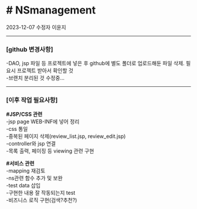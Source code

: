 ﻿<h1># NSmanagement</h1>
2023-12-07 수정자 이윤지<br>
<hr>

 <h3>[github 변경사항]<br></h3>
 -DAO, jsp 파일 등 프로젝트에 넣은 후 github에 별도 폴더로 업로드해둔 파일 삭제. 필요시 프로젝트 받아서 확인할 것<br>
 -브랜치 분리된 것 수정중...
<hr>
 <h3>[이후 작업 필요사항]<br></h3>
 <strong>#JSP/CSS 관련<br></strong>
 -jsp page WEB-INF에 넣어 정리<br>
 -css 통일<br>
 -중복된 페이지 삭제(review_list.jsp, review_edit.jsp)<br>
 -controller와 jsp 연결<br>
 -목록 출력, 페이징 등 viewing 관련 구현<br>

 <strong>#서비스 관련<br></strong>
 -mapping 재검토<br>
 -ns관련 함수 추가 및 보완<br>
 -test data 삽입<br>
 -구현한 내용 잘 작동되는지 test<br>
 -비즈니스 로직 구현(검색?추천?)<br>
